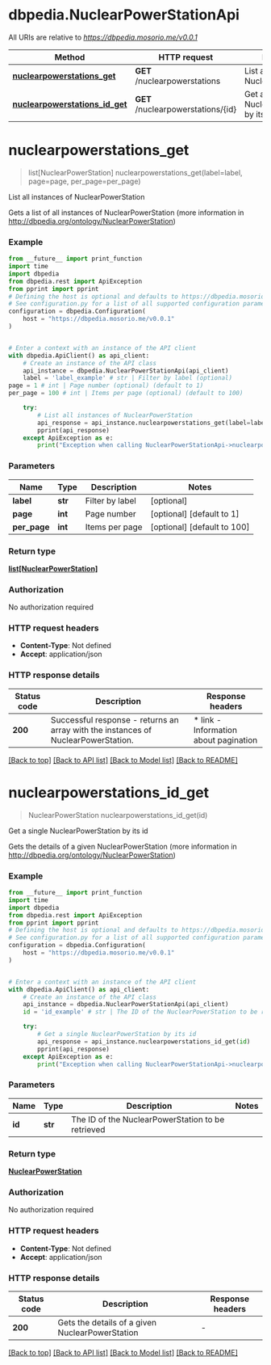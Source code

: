 # dbpedia.NuclearPowerStationApi

All URIs are relative to *https://dbpedia.mosorio.me/v0.0.1*

Method | HTTP request | Description
------------- | ------------- | -------------
[**nuclearpowerstations_get**](NuclearPowerStationApi.md#nuclearpowerstations_get) | **GET** /nuclearpowerstations | List all instances of NuclearPowerStation
[**nuclearpowerstations_id_get**](NuclearPowerStationApi.md#nuclearpowerstations_id_get) | **GET** /nuclearpowerstations/{id} | Get a single NuclearPowerStation by its id


# **nuclearpowerstations_get**
> list[NuclearPowerStation] nuclearpowerstations_get(label=label, page=page, per_page=per_page)

List all instances of NuclearPowerStation

Gets a list of all instances of NuclearPowerStation (more information in http://dbpedia.org/ontology/NuclearPowerStation)

### Example

```python
from __future__ import print_function
import time
import dbpedia
from dbpedia.rest import ApiException
from pprint import pprint
# Defining the host is optional and defaults to https://dbpedia.mosorio.me/v0.0.1
# See configuration.py for a list of all supported configuration parameters.
configuration = dbpedia.Configuration(
    host = "https://dbpedia.mosorio.me/v0.0.1"
)


# Enter a context with an instance of the API client
with dbpedia.ApiClient() as api_client:
    # Create an instance of the API class
    api_instance = dbpedia.NuclearPowerStationApi(api_client)
    label = 'label_example' # str | Filter by label (optional)
page = 1 # int | Page number (optional) (default to 1)
per_page = 100 # int | Items per page (optional) (default to 100)

    try:
        # List all instances of NuclearPowerStation
        api_response = api_instance.nuclearpowerstations_get(label=label, page=page, per_page=per_page)
        pprint(api_response)
    except ApiException as e:
        print("Exception when calling NuclearPowerStationApi->nuclearpowerstations_get: %s\n" % e)
```

### Parameters

Name | Type | Description  | Notes
------------- | ------------- | ------------- | -------------
 **label** | **str**| Filter by label | [optional] 
 **page** | **int**| Page number | [optional] [default to 1]
 **per_page** | **int**| Items per page | [optional] [default to 100]

### Return type

[**list[NuclearPowerStation]**](NuclearPowerStation.md)

### Authorization

No authorization required

### HTTP request headers

 - **Content-Type**: Not defined
 - **Accept**: application/json

### HTTP response details
| Status code | Description | Response headers |
|-------------|-------------|------------------|
**200** | Successful response - returns an array with the instances of NuclearPowerStation. |  * link - Information about pagination <br>  |

[[Back to top]](#) [[Back to API list]](../README.md#documentation-for-api-endpoints) [[Back to Model list]](../README.md#documentation-for-models) [[Back to README]](../README.md)

# **nuclearpowerstations_id_get**
> NuclearPowerStation nuclearpowerstations_id_get(id)

Get a single NuclearPowerStation by its id

Gets the details of a given NuclearPowerStation (more information in http://dbpedia.org/ontology/NuclearPowerStation)

### Example

```python
from __future__ import print_function
import time
import dbpedia
from dbpedia.rest import ApiException
from pprint import pprint
# Defining the host is optional and defaults to https://dbpedia.mosorio.me/v0.0.1
# See configuration.py for a list of all supported configuration parameters.
configuration = dbpedia.Configuration(
    host = "https://dbpedia.mosorio.me/v0.0.1"
)


# Enter a context with an instance of the API client
with dbpedia.ApiClient() as api_client:
    # Create an instance of the API class
    api_instance = dbpedia.NuclearPowerStationApi(api_client)
    id = 'id_example' # str | The ID of the NuclearPowerStation to be retrieved

    try:
        # Get a single NuclearPowerStation by its id
        api_response = api_instance.nuclearpowerstations_id_get(id)
        pprint(api_response)
    except ApiException as e:
        print("Exception when calling NuclearPowerStationApi->nuclearpowerstations_id_get: %s\n" % e)
```

### Parameters

Name | Type | Description  | Notes
------------- | ------------- | ------------- | -------------
 **id** | **str**| The ID of the NuclearPowerStation to be retrieved | 

### Return type

[**NuclearPowerStation**](NuclearPowerStation.md)

### Authorization

No authorization required

### HTTP request headers

 - **Content-Type**: Not defined
 - **Accept**: application/json

### HTTP response details
| Status code | Description | Response headers |
|-------------|-------------|------------------|
**200** | Gets the details of a given NuclearPowerStation |  -  |

[[Back to top]](#) [[Back to API list]](../README.md#documentation-for-api-endpoints) [[Back to Model list]](../README.md#documentation-for-models) [[Back to README]](../README.md)

